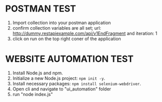 # POSTMAN TEST
1. Import collection into your postman application
2. confirm collection variables are all set; url: http://dummy.restapiexample.com/api/v1EndFragment and iteration: 1
3. click on run on the top right coner of the application

# WEBSITE AUTOMATION TEST
1. Install Node.js and npm.
2. Initialize a new Node.js project: `npm init -y`.
3. Install necessary packages: `npm install selenium-webdriver`.
4. Open cli and navigate to "ui_automation" folder
5. run "node index.js"
